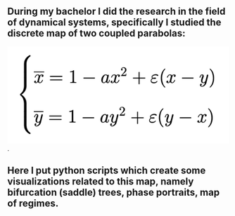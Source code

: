 ## During my bachelor I did the research in the field of dynamical systems, specifically I studied the discrete map of two coupled parabolas:
![Image alt](https://github.com/ulivanlrn/uni_projects-dynamical-systems/raw/main/img.png).
## Here I put python scripts which create some visualizations related to this map, namely bifurcation (saddle) trees, phase portraits, map of regimes.

